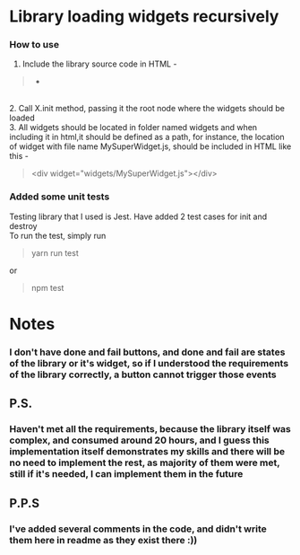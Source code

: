 <h1>Library loading widgets recursively</h1>
<h3>How to use</h3>

1. Include the library source code in HTML -
> - <script src="js/LibraryX.js"></script>
<br>
2. Call X.init method, passing it the root node where the widgets should be loaded
<br>
3. All widgets should be located in folder named widgets and when including it in html,it should be defined as a path, for instance, the location of widget with file name MySuperWidget.js, should be included in HTML like this -
<br/>
<blockquote>&lt;div widget="widgets/MySuperWidget.js"&gt;&lt;/div&gt;</blockquote>

<h3>Added some unit tests</h3>
Testing library that I used is Jest. Have added 2 test cases for init and destroy
<br/>
To run the test, simply run <blockquote>yarn run test</blockquote> or <blockquote>npm test</blockquote>

<h1>Notes</h1>

<h3>I don't have done and fail buttons, and done and fail are states of the library or it's widget, so if I understood the requirements of the library correctly, a button cannot trigger those events</h3>

<h2>P.S.</h2>
<h3>Haven't met all the requirements, because the library itself was complex, and consumed around 20 hours, and I guess this implementation itself demonstrates my skills and there will be no need to implement the rest, as majority of them were met, still if it's needed, I can implement them in the future</h3>
<h2>P.P.S</h2>
<h3>I've added several comments in the code, and didn't write them here in readme as they exist there :))</h3>
